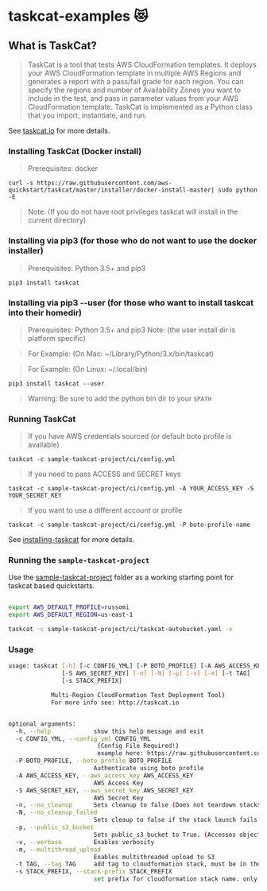 # taskcat-examples :heart_eyes_cat:

## What is TaskCat?
> TaskCat is a tool that tests AWS CloudFormation templates. It deploys your AWS CloudFormation template in multiple AWS Regions and generates a report with a pass/fail grade for each region. You can specify the regions and number of Availability Zones you want to include in the test, and pass in parameter values from your AWS CloudFormation template. TaskCat is implemented as a Python class that you import, instantiate, and run.

See [taskcat.io](https://aws-quickstart.github.io/taskcat/) for more details.

### Installing TaskCat (Docker install)
> Prerequisites: docker
```
curl -s https://raw.githubusercontent.com/aws-quickstart/taskcat/master/installer/docker-install-master| sudo python -E
```
> Note: (If you do not have root privileges taskcat will install in the current directory)

### Installing via pip3 (for those who do not want to use the docker installer)
> Prerequisites: Python 3.5+ and pip3
```
pip3 install taskcat
```

### Installing via pip3 --user (for those who want to install taskcat into their homedir)
> Prerequisites: Python 3.5+ and pip3
> Note: (the user install dir is platform specific)

> For Example: (On Mac: ~/Library/Python/3.x/bin/taskcat)

> For Example: (On Linux: ~/.local/bin)

```
pip3 install taskcat --user
```
> Warning: Be sure to add the python bin dir to your `$PATH`

### Running TaskCat
> If you have AWS credentials sourced (or default boto profile is available)
```
taskcat -c sample-taskcat-project/ci/config.yml
```
> If you need to pass ACCESS and SECRET keys
```
taskcat -c sample-taskcat-project/ci/config.yml -A YOUR_ACCESS_KEY -S YOUR_SECRET_KEY
```
> If you want to use a different account or profile
```
taskcat -c sample-taskcat-project/ci/config.yml -P boto-profile-name
```

See [installing-taskcat](https://github.com/aws-quickstart/taskcat#installing-taskcat) for more details.

### Running the `sample-taskcat-project`

Use the [sample-taskcat-project]() folder as a working starting point for taskcat based quickstarts.

```bash

export AWS_DEFAULT_PROFILE=russomi
export AWS_DEFAULT_REGION=us-east-1

taskcat -c sample-taskcat-project/ci/taskcat-autobucket.yaml -v

```

### Usage
```bash
usage: taskcat [-h] [-c CONFIG_YML] [-P BOTO_PROFILE] [-A AWS_ACCESS_KEY]
               [-S AWS_SECRET_KEY] [-n] [-N] [-p] [-v] [-m] [-t TAG]
               [-s STACK_PREFIX]

            Multi-Region CloudFormation Test Deployment Tool)
            For more info see: http://taskcat.io


optional arguments:
  -h, --help            show this help message and exit
  -c CONFIG_YML, --config_yml CONFIG_YML
                         (Config File Required!)
                         example here: https://raw.githubusercontent.com/aws-quickstart/taskcat/master/examples/sample-taskcat-project/ci/taskcat.yml
  -P BOTO_PROFILE, --boto_profile BOTO_PROFILE
                        Authenticate using boto profile
  -A AWS_ACCESS_KEY, --aws_access_key AWS_ACCESS_KEY
                        AWS Access Key
  -S AWS_SECRET_KEY, --aws_secret_key AWS_SECRET_KEY
                        AWS Secret Key
  -n, --no_cleanup      Sets cleanup to false (Does not teardown stacks)
  -N, --no_cleanup_failed
                        Sets cleaup to false if the stack launch fails (Does not teardown stacks if it experiences a failure)
  -p, --public_s3_bucket
                        Sets public_s3_bucket to True. (Accesses objects via public HTTP, not S3 API calls)
  -v, --verbose         Enables verbosity
  -m, --multithread_upload
                        Enables multithreaded upload to S3
  -t TAG, --tag TAG     add tag to cloudformation stack, must be in the format TagKey=TagValue, multiple -t can be specified
  -s STACK_PREFIX, --stack-prefix STACK_PREFIX
                        set prefix for cloudformation stack name. only accepts lowercase letters, numbers and '-'
```
